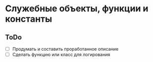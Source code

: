 # Служебные объекты, функции и константы

## ToDo
- [ ] Продумать и составить проработанное описание
- [ ] Сделать функцию или класс для логирования